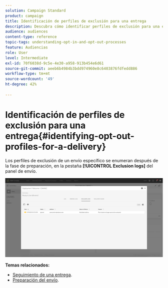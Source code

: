 ```yaml
---
solution: Campaign Standard
product: campaign
title: Identificación de perfiles de exclusión para una entrega
description: Descubra cómo identificar perfiles de exclusión para una entrega.
audience: audiences
content-type: reference
topic-tags: understanding-opt-in-and-opt-out-processes
feature: Audiencias
role: User
level: Intermediate
exl-id: 70f6038d-9c5e-4e30-a958-913b454e6d61
source-git-commit: aeeb6b4984b3bdd974960e8c6403876fdfedd886
workflow-type: tm+mt
source-wordcount: '49'
ht-degree: 42%

---
```


# Identificación de perfiles de exclusión para una entrega{#identifying-opt-out-profiles-for-a-delivery}

Los perfiles de exclusión de un envío específico se enumeran después de la fase de preparación, en la pestaña **[!UICONTROL Exclusion logs]** del panel de envío.

![](assets/exclusion_blocklisting.png)

**Temas relacionados:**

* [Seguimiento de una entrega](../../sending/using/monitoring-a-delivery.md#exclusion-logs).
* [Preparación del envío](../../sending/using/preparing-the-send.md).
